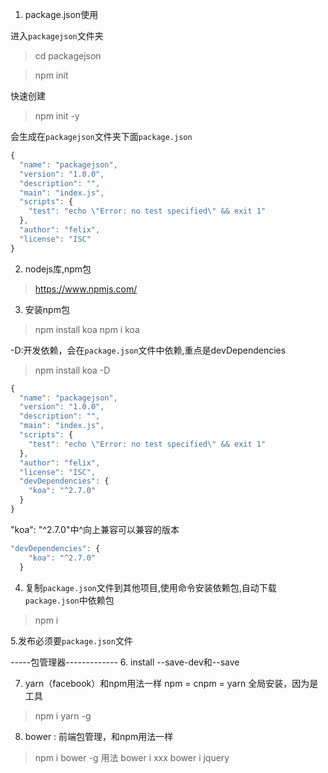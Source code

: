 1. package.json使用

进入`packagejson`文件夹
> cd packagejson

> npm init

快速创建
> npm init -y

会生成在`packagejson`文件夹下面`package.json`
```js
{
  "name": "packagejson",
  "version": "1.0.0",
  "description": "",
  "main": "index.js",
  "scripts": {
    "test": "echo \"Error: no test specified\" && exit 1"
  },
  "author": "felix",
  "license": "ISC"
}

```

2. nodejs库,npm包

> https://www.npmjs.com/

3. 安装npm包

> npm install koa
> npm i koa

-D:开发依赖，会在`package.json`文件中依赖,重点是devDependencies
> npm install koa -D

```js
{
  "name": "packagejson",
  "version": "1.0.0",
  "description": "",
  "main": "index.js",
  "scripts": {
    "test": "echo \"Error: no test specified\" && exit 1"
  },
  "author": "felix",
  "license": "ISC",
  "devDependencies": {
    "koa": "^2.7.0"
  }
}
```

"koa": "^2.7.0"中^向上兼容可以兼容的版本

```js
"devDependencies": {
    "koa": "^2.7.0"
  }
```

4. 复制`package.json`文件到其他项目,使用命令安装依赖包,自动下载`package.json`中依赖包
> npm i

5.发布必须要`package.json`文件

-----包管理器-------------
6. install --save-dev和--save

7. yarn（facebook）和npm用法一样
npm = cnpm = yarn
全局安装，因为是工具
> npm i yarn -g

8. bower : 前端包管理，和npm用法一样
> npm i bower -g
用法
> bower i xxx
> bower i jquery